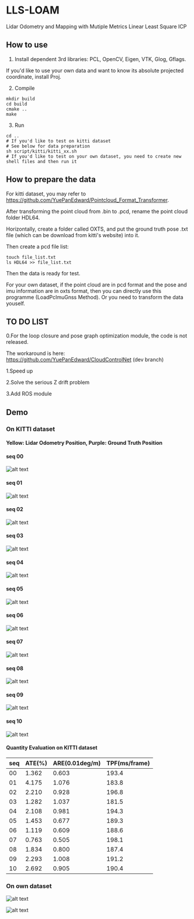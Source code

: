 # LLS-LOAM
Lidar Odometry and Mapping with Mutiple Metrics Linear Least Square ICP

## How to use

1. Install dependent 3rd libraries: 
PCL, OpenCV, Eigen, VTK, Glog, Gflags.

If you'd like to use your own data and want to know its absolute projected coordinate, install Proj.

2. Compile
```
mkdir build
cd build
cmake ..
make 
```

3. Run
```
cd ..
# If you'd like to test on kitti dataset
# See below for data preparation
sh script/kitti/kitti_xx.sh
# If you'd like to test on your own dataset, you need to create new shell files and then run it
```

## How to prepare the data
For kitti dataset, you may refer to https://github.com/YuePanEdward/Pointcloud_Format_Transformer.

After transforming the point cloud from .bin to .pcd, rename the point cloud folder HDL64.

Horizontally, create a folder called OXTS, and put the ground truth pose .txt file (which can be download from kitti's website) into it.

Then create a pcd file list:
```
touch file_list.txt
ls HDL64 >> file_list.txt
```

Then the data is ready for test.

For your own dataset, if the point cloud are in pcd format and the pose and imu information are in oxts format, then you can directly use this programme (LoadPcImuGnss Method). Or you need to transform the data youself.

## TO DO LIST

0.For the loop closure and pose graph optimization module, the code is not released.

The workaround is here: https://github.com/YuePanEdward/CloudControlNet (dev branch)

1.Speed up

2.Solve the serious Z drift problem

3.Add ROS module

## Demo

### On KITTI dataset

#### Yellow: Lidar Odometry Position, Purple: Ground Truth Position

#### seq 00
![alt text](assets/kitti_00_pointcloud.png)

#### seq 01
![alt text](assets/kitti_01_pointcloud.png)

#### seq 02
![alt text](assets/kitti_02_pointcloud.png)

#### seq 03
![alt text](assets/kitti_03_pointcloud.png)

#### seq 04
![alt text](assets/kitti_04_pointcloud.png)

#### seq 05
![alt text](assets/kitti_05_pointcloud.png)

#### seq 06
![alt text](assets/kitti_06_pointcloud.png)

#### seq 07
![alt text](assets/kitti_07_pointcloud.png)

#### seq 08
![alt text](assets/kitti_08_pointcloud.png)

#### seq 09
![alt text](assets/kitti_09_pointcloud.png)

#### seq 10
![alt text](assets/kitti_10_pointcloud.png)

#### Quantity Evaluation on KITTI dataset

| seq | ATE(%) | ARE(0.01deg/m) | TPF(ms/frame) |
|-----|-----|-----|-----|
| 00  | 1.362     | 0.603    | 193.4    |
| 01  | 4.175     | 1.076    | 183.8    |
| 02  | 2.210     | 0.928    | 196.8    |
| 03  | 1.282     | 1.037    | 181.5    |
| 04  | 2.108     | 0.981    | 194.3    |
| 05  | 1.453     | 0.677    | 189.3    |
| 06  | 1.119     | 0.609    | 188.6    |
| 07  | 0.763     | 0.505    | 198.1    |
| 08  | 1.834     | 0.800    | 187.4    |
| 09  | 2.293     | 1.008    | 191.2    |
| 10  | 2.692     | 0.905    | 190.4    |

### On own dataset

![alt text](assets/demo_own_dataset_1.png)

![alt text](assets/demo_own_dataset_highway.png)
